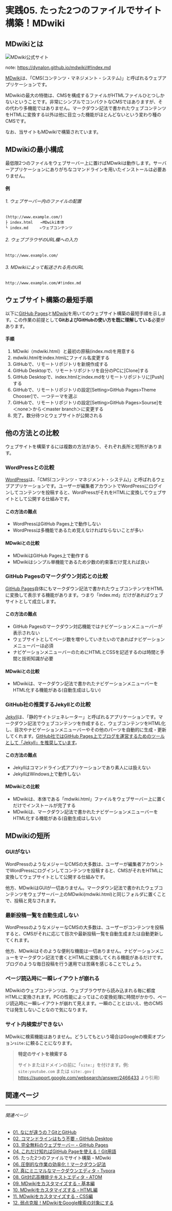 # 実践05. たった2つのファイルでサイト構築！MDwiki

## MDwikiとは

![MDwiki公式サイト](img/mdwiki-website-1440x480.png)

note: https://dynalon.github.io/mdwiki/#!index.md

[MDwiki<i class="fas fa-external-link-alt"></i>](https://dynalon.github.io/mdwiki/#!index.md)は、「CMS(コンテンツ・マネジメント・システム)」と呼ばれるウェブアプリケーションです。

MDwikiの最大の特徴は、CMSを構成するファイルがHTMLファイルひとつしかないということです。非常にシンプルでコンパクトなCMSではありますが、その代わり多機能ではありません。マークダウン記法で書かれたウェブコンテンツをHTMLに変換する以外は他に目立った機能がほとんどないという変わり種のCMSです。

なお、当サイトもMDwikiで構築されています。

## MDwikiの最小構成

最低限2つのファイルをウェブサーバー上に置けばMDwikiは動作します。サーバーアプリケーションにありがちなコマンドラインを用いたインストールは必要ありません。

#### 例

###### 1. ウェブサーバー内のファイルの配置

```
(http://www.example.com/)
├ index.html　　←MDwiki本体
└ index.md　　　←ウェブコンテンツ
```

###### 2. ウェブブラウザのURL欄への入力

```
http://www.example.com/
```

###### 3. MDwikiによって転送される先のURL

```
http://www.example.com/#!index.md
```

## ウェブサイト構築の最短手順

以下に[GitHub Pages<i class="fas fa-external-link-alt"></i>](https://pages.github.com/)と[MDwiki<i class="fas fa-external-link-alt"></i>](https://dynalon.github.io/mdwiki/#!index.md)を用いてのウェブサイト構築の最短手順を示します。この作業の前提として**GitおよびGitHubの使い方を既に理解している**必要があります。

#### 手順

1. MDwiki（mdwiki.html）と最初の原稿(index.md)を用意する
1. mdwiki.htmlをindex.htmlにファイル名変更する
1. GitHubで、リモートリポジトリを新規作成する
1. GitHub Desktopで、リモートリポジトリを自分のPCに[Clone]する
1. GitHub Desktopで、index.htmlとindex.mdをリモートリポジトリに[Push]する
1. GitHubで、リモートリポジトリの設定[Setting>GitHub Pages>Theme Chooser]で、一つテーマを選ぶ
1. GitHubで、リモートリポジトリの設定[Setting>GitHub Pages>Sourse]を＜none＞から＜master branch＞に変更する
1. 完了。数分待つとウェブサイトが公開される

## 他の方法との比較

ウェブサイトを構築するには複数の方法があり、それぞれ長所と短所があります。

### WordPressとの比較

[WordPress<i class="fas fa-external-link-alt"></i>](https://wordpress.org/)は、「CMS(コンテンツ・マネジメント・システム)」と呼ばれるウェブアプリケーションです。ユーザーが編集者アカウントでWordPressにログインしてコンテンツを投稿すると、WordPressがそれをHTMLに変換してウェブサイトとして公開する仕組みです。

#### この方法の難点

* WordPressはGitHub Pages上で動作しない
* WordPressは多機能であるため覚えなければならないことが多い

#### MDwikiとの比較

* MDwikiはGitHub Pages上で動作する
* MDwikiはシンプル単機能であるため少数の約束事だけ覚えれば良い

### GitHub Pagesのマークダウン対応との比較

[GitHub Pages<i class="fas fa-external-link-alt"></i>](https://pages.github.com/)自体にもマークダウン記法で書かれたウェブコンテンツをHTMLに変換して表示する機能があります。つまり「index.md」だけがあればウェブサイトとして成立します。

#### この方法の難点

* GitHub Pagesのマークダウン対応機能ではナビゲーションメニューバーが表示されない
* ウェブサイトとしてページ数を増やしていきたいのであればナビゲーションメニューバーは必須
* ナビゲーションメニューバーのためにHTMLとCSSを記述するのは時間と手間と技術知識が必要

#### MDwikiとの比較

* MDwikiは、マークダウン記法で書かれたナビゲーションメニューバーをHTML化する機能がある(自動生成はしない)

### GitHub社の推奨するJekyllとの比較

[Jekyll<i class="fas fa-external-link-alt"></i>](http://jekyllrb-ja.github.io/)は、「静的サイトジェネレーター」と呼ばれるアプリケーションです。マークダウン記法でウェブコンテンツを作成すると、ウェブコンテンツをHTML化し、目次やナビゲーションメニューバーやその他のパーツを自動的に生成・更新してくれます。[GitHub社ではGitHub Pages上でブログを運営するためのツールとして「Jekyll」を推奨しています](https://help.github.com/en/articles/using-jekyll-as-a-static-site-generator-with-github-pages)。

#### この方法の難点

* Jekyllはコマンドライン式アプリケーションであり素人には扱えない
* JekyllはWindows上で動作しない

#### MDwikiとの比較

* MDwikiは、本体である「mdwiki.html」ファイルをウェブサーバー上に置くだけでインストールが完了する
* MDwikiは、マークダウン記法で書かれたナビゲーションメニューバーをHTML化する機能がある(自動生成はしない)

## MDwikiの短所

### GUIがない

WordPressのようなメジャーなCMSの大多数は、ユーザーが編集者アカウントでWordPressにログインしてコンテンツを投稿すると、CMSがそれをHTMLに変換してウェブサイトとして公開する仕組みです。

他方、MDwikiはGUIが一切ありません。マークダウン記法で書かれたウェブコンテンツをウェブサーバー上のMDwiki(mdwiki.html)と同じフォルダに置くことで、投稿と見なされます。

### 最新投稿一覧を自動生成しない

WordPressのようなメジャーなCMSの大多数は、ユーザーがコンテンツを投稿すると、CMSがそれに応じて目次や最新投稿一覧を自動生成または自動更新してくれます。

他方、MDwikiはそのような便利な機能は一切ありません。ナビゲーションメニューをマークダウン記法で書くとHTMLに変換してくれる機能があるだけです。ブログのような毎日投稿を行う運用では苦痛を感じることでしょう。

### ページ読込時に一瞬レイアウトが崩れる

MDwikiのウェブコンテンツは、ウェブブラウザから読み込まれる毎に都度HTMLに変換されます。PCの性能によってはこの変換処理に時間がかかり、ページ読込時に一瞬レイアウトが崩れて見えます。一瞬のこととはいえ、他のCMSでは発生しないことなので気になります。

### サイト内検索ができない

MDwikiに検索機能はありません。どうしてもという場合はGoogleの検索オプション`site:`に頼ることになります。

> **特定のサイトを検索する**
>
> サイトまたはドメインの前に「`site:`」を付けます。例: `site:youtube.com` または `site:.gov`
> ( https://support.google.com/websearch/answer/2466433 より引用)



## 関連ページ

----

###### 関連ページ

* [01. なにが違うの？GitとGitHub](practice01.md)
* [02. コマンドラインはもう不要・GitHub Desktop](practice02.md)
* [03. 完全無料のウェブサーバー・GitHub Pages](practice03.md)
* [04. これだけ知ればGitHub Pageを使える！Git用語](practice04.md)
* <i class="far fa-hand-point-right"></i>05. たった2つのファイルでサイト構築・MDwiki
* [06. 圧倒的な作業の効率化！マークダウン記法](practice06.md)
* [07. 真にミニマルなマークダウンエディタ・Typora](practice07.md)
* [08. Git対応高機能テキストエディタ・ATOM](practice08.md)
* [09. MDwikiをカスタマイズする・基本編](practice09.md)
* [10. MDwikiをカスタマイズする・HTML編](practice10.md)
* [11. MDwikiをカスタマイズする・CSS編](practice11.md)
* [12. 弱点克服！MDwikiをGoogle検索の対象にする](practice12.md)